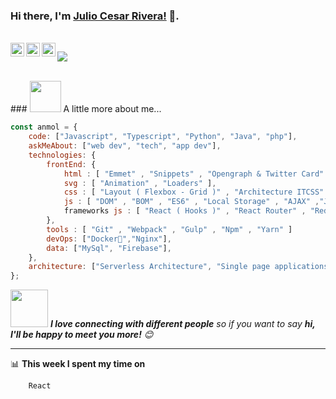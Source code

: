 ### Hi there, I'm [Julio Cesar Rivera!](https://juliorivera.dev) 👋.
<br/>
<a href="https://twitter.com/jcjrivera">
  <img align="left" alt="Twitter" width="22px" src="https://cdn.jsdelivr.net/npm/simple-icons@v3/icons/twitter.svg" />
</a>
<a href="https://www.linkedin.com/in/jcjrp/">
  <img align="left" alt="Linkedin" width="22px" src="https://cdn.jsdelivr.net/npm/simple-icons@v3/icons/linkedin.svg" />
</a>

<a href="https://www.instagram.com/jcjrivera/">
  <img align="left" alt="Instagram" width="22px" src="https://cdn.jsdelivr.net/npm/simple-icons@v3/icons/instagram.svg" />
</a>


![](https://visitor-badge.glitch.me/badge?page_id=8bithemant.8bithemant)

<br />
### <img src="https://media.giphy.com/media/VgCDAzcKvsR6OM0uWg/giphy.gif" width="50"> A little more about me...  

```javascript
const anmol = {
    code: ["Javascript", "Typescript", "Python", "Java", "php"],
    askMeAbout: ["web dev", "tech", "app dev"],
    technologies: {
        frontEnd: {
            html : [ "Emmet" , "Snippets" , "Opengraph & Twitter Card" , "Pug" , "Handlebars" ],
            svg : [ "Animation" , "Loaders" ],
            css : [ "Layout ( Flexbox - Grid )" , "Architecture ITCSS" , "Naming ( BEM )" , "Animaciones" , "SCSS" , "RWD" ],
            js : [ "DOM" , "BOM" , "ES6" , "Local Storage" , "AJAX" ,"JSON" , "Fetch" , "Promesas" , "Axios" ] ,
            frameworks js : [ "React ( Hooks )" , "React Router" , "Redux" ],
        },
        tools : [ "Git" , "Webpack" , "Gulp" , "Npm" , "Yarn" ]
        devOps: ["Docker🐳","Nginx"],
        data: ["MySql", "Firebase"],
    },
    architecture: ["Serverless Architecture", "Single page applications"],
};
```

<img src="https://media.giphy.com/media/LnQjpWaON8nhr21vNW/giphy.gif" width="60"> <em><b>I love connecting with different people</b> so if you want to say <b>hi, I'll be happy to meet you more!</b> 😊</em>

---
📊 **This week I spent my time on**
<!--START_SECTION:waka-->
```text
    React
```
<!--END_SECTION:waka-->
